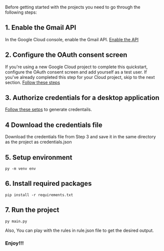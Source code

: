Before getting started with the projects you need to go through the following steps:
## 1. Enable the Gmail API
In the Google Cloud console, enable the Gmail API. [Enable the API](https://console.cloud.google.com/flows/enableapi?apiid=gmail.googleapis.com)

## 2. Configure the OAuth consent screen
If you're using a new Google Cloud project to complete this quickstart, configure the OAuth consent screen and add yourself as a test user. If you've already completed this step for your Cloud project, skip to the next section. [Follow these steps](https://developers.google.com/gmail/api/quickstart/python#configure_the_oauth_consent_screen)

## 3. Authorize credentials for a desktop application

[Follow these setps](https://developers.google.com/gmail/api/quickstart/python#authorize_credentials_for_a_desktop_application) to generate credentails.

## 4 Download the credentials file
Download the credentials file from Step 3 and save it in the same directory as the project as credentials.json

## 5. Setup environment
```py -m venv env```

## 6. Install required packages
```pip install -r requirements.txt```

## 7. Run the project
```py main.py```

Also, You can play with the rules in rule.json file to get the desired output.


### Enjoy!!!
